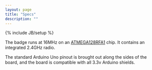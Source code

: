 ```yaml
---
layout: page
title: "Specs"
description: ""
---
```

{% include JB/setup %}

The badge runs at 16MHz on an [ATMEGA128RFA1](http://www.atmel.com/devices/atmega128rfa1.aspx) chip.  It contains an integrated 2.4GHz radio.

The standard Arduino Uno pinout is brought out along the sides of the board, and the board is compatible with all 3.3v Arduino shields.
